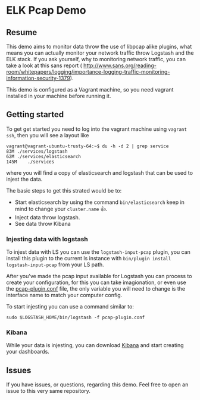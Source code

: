 ELK Pcap Demo 
=====================

## Resume

This demo aims to monitor data throw the use of libpcap alike plugins, what means you can actually monitor your network traffic throw Logstash and the ELK stack. If you ask yourself, why to monitoring network traffic, you can take a look at this sans report ( http://www.sans.org/reading-room/whitepapers/logging/importance-logging-traffic-monitoring-information-security-1379).

This demo is configured as a Vagrant machine, so you need vagrant installed in your machine before running it.

## Getting started

To get get started you need to log into the vagrant machine using ```vagrant ssh```, then you will see a layout like

```
vagrant@vagrant-ubuntu-trusty-64:~$ du -h -d 2 | grep service
83M	./services/logstash
62M	./services/elasticsearch
145M	./services
``` 

where you will find a copy of elasticsearch and logstash that can be used to injest the data.

The basic steps to get this strated would be to:

* Start elasticsearch by using the command ```bin/elasticsearch``` keep in mind to change your ```cluster.name``` :+1:.
* Inject data throw logstash.
* See data throw Kibana


### Injesting data with logstash

To injest data with LS you can use the ```logstash-input-pcap``` plugin, you can install this plugin to the current ls instance with ```bin/plugin install logstash-input-pcap``` from your LS path.

After you've made the pcap input available for Logstash you can process to create your configuration, for this you can take imagionation, or even use the [pcap-plugin.conf](pcap-plugin.conf) file, the only variable you will need to change is the interface name to match your computer config.

To start injesting you can use a command similar to:

```sudo $LOGSTASH_HOME/bin/logstash -f pcap-plugin.conf``` 

### Kibana

While your data is injesting, you can download [Kibana](https://www.elastic.co/products/kibana) and start creating your dashboards.

## Issues

If you have issues, or questions, regarding this demo. Feel free to open an issue to this very same repository.
